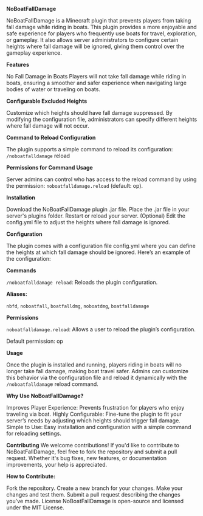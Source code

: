 **NoBoatFallDamage**

NoBoatFallDamage is a Minecraft plugin that prevents players from taking fall damage while riding in boats. This plugin provides a more enjoyable and safe experience for players who frequently use boats for travel, exploration, or gameplay. It also allows server administrators to configure certain heights where fall damage will be ignored, giving them control over the gameplay experience.


**Features**

No Fall Damage in Boats
Players will not take fall damage while riding in boats, ensuring a smoother and safer experience when navigating large bodies of water or traveling on boats.

**Configurable Excluded Heights**

Customize which heights should have fall damage suppressed. By modifying the configuration file, administrators can specify different heights where fall damage will not occur.

**Command to Reload Configuration**

The plugin supports a simple command to reload its configuration:
`/noboatfalldamage` reload

**Permissions for Command Usage**

Server admins can control who has access to the reload command by using the permission:
`noboatfalldamage.reload` (default: op).

**Installation**

Download the NoBoatFallDamage plugin .jar file.
Place the .jar file in your server's plugins folder.
Restart or reload your server.
(Optional) Edit the config.yml file to adjust the heights where fall damage is ignored.


**Configuration**

The plugin comes with a configuration file config.yml where you can define the heights at which fall damage should be ignored. Here’s an example of the configuration:

**Commands**

`/noboatfalldamage reload`: Reloads the plugin configuration.

**Aliases:**

`nbfd`, `noboatfall`, `boatfalldmg`, `noboatdmg`, `boatfalldamage`

**Permissions**

`noboatfalldamage.reload`: Allows a user to reload the plugin’s configuration.

Default permission: op


**Usage**

Once the plugin is installed and running, players riding in boats will no longer take fall damage, making boat travel safer. Admins can customize this behavior via the configuration file and reload it dynamically with the `/noboatfalldamag`e reload command.

**Why Use NoBoatFallDamage?**

Improves Player Experience: Prevents frustration for players who enjoy traveling via boat.
Highly Configurable: Fine-tune the plugin to fit your server’s needs by adjusting which heights should trigger fall damage.
Simple to Use: Easy installation and configuration with a simple command for reloading settings.

**Contributing**
We welcome contributions! If you'd like to contribute to NoBoatFallDamage, feel free to fork the repository and submit a pull request. Whether it's bug fixes, new features, or documentation improvements, your help is appreciated.

**How to Contribute:**

Fork the repository.
Create a new branch for your changes.
Make your changes and test them.
Submit a pull request describing the changes you've made.
License
NoBoatFallDamage is open-source and licensed under the MIT License.
